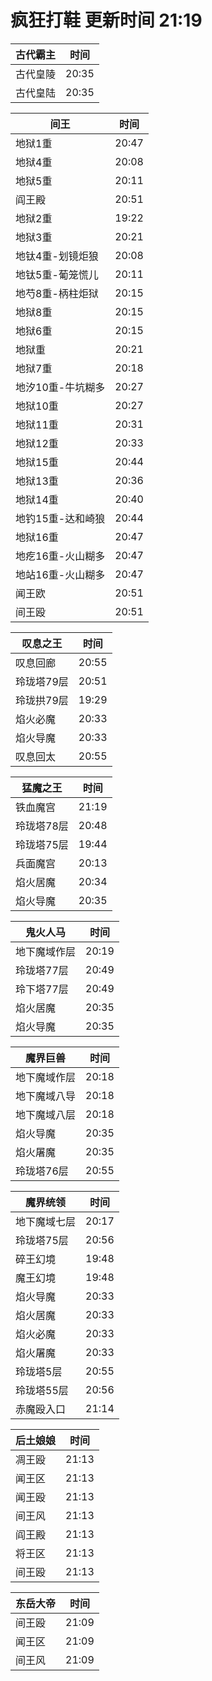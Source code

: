 # 疯狂打鞋 更新时间 21:19

| 古代霸主   | 时间    |
|--------|-------|
| 古代皇陵 | 20:35 |
| 古代皇陆 | 20:35 |

| 间王   | 时间    |
|--------|-------|
| 地狱1重 | 20:47 |
| 地狱4重 | 20:08 |
| 地狱5重 | 20:11 |
| 阎王殿 | 20:51 |
| 地狱2重 | 19:22 |
| 地狱3重 | 20:21 |
| 地钛4重-划镜炬狼 | 20:08 |
| 地钛5重-葡笼慌儿 | 20:11 |
| 地芍8重-柄柱炬狱 | 20:15 |
| 地狱8重 | 20:15 |
| 地狱6重 | 20:15 |
| 地狱重 | 20:21 |
| 地狱7重 | 20:18 |
| 地汐10重-牛坑糊多 | 20:27 |
| 地狱10重 | 20:27 |
| 地狱11重 | 20:31 |
| 地狱12重 | 20:33 |
| 地狱15重 | 20:44 |
| 地狱13重 | 20:36 |
| 地狱14重 | 20:40 |
| 地钓15重-达和崎狼 | 20:44 |
| 地狱16重 | 20:47 |
| 地疙16重-火山糊多 | 20:47 |
| 地站16重-火山糊多 | 20:47 |
| 闻王欧 | 20:51 |
| 间王殴 | 20:51 |

| 叹息之王   | 时间    |
|--------|-------|
| 叹息回廊 | 20:55 |
| 玲珑塔79层 | 20:51 |
| 玲珑拱79层 | 19:29 |
| 焰火必魔 | 20:33 |
| 焰火导魔 | 20:33 |
| 叹息回太 | 20:55 |

| 猛魔之王   | 时间    |
|--------|-------|
| 铁血魔宫 | 21:19 |
| 玲珑塔78层 | 20:48 |
| 玲珑塔75层 | 19:44 |
| 兵面魔宫 | 20:13 |
| 焰火居魔 | 20:34 |
| 焰火导魔 | 20:35 |

| 鬼火人马   | 时间    |
|--------|-------|
| 地下魔域作层 | 20:19 |
| 玲珑塔77层 | 20:49 |
| 玲下塔77层 | 20:49 |
| 焰火居魔 | 20:35 |
| 焰火导魔 | 20:35 |

| 魔界巨兽   | 时间    |
|--------|-------|
| 地下魔域作层 | 20:18 |
| 地下魔域八导 | 20:18 |
| 地下魔域八层 | 20:18 |
| 焰火导魔 | 20:35 |
| 焰火屠魔 | 20:35 |
| 玲珑塔76层 | 20:55 |

| 魔界统领   | 时间    |
|--------|-------|
| 地下魔域七层 | 20:17 |
| 玲珑塔75层 | 20:56 |
| 碎王幻境 | 19:48 |
| 魔王幻境 | 19:48 |
| 焰火导魔 | 20:33 |
| 焰火居魔 | 20:33 |
| 焰火必魔 | 20:33 |
| 焰火屠魔 | 20:33 |
| 玲珑塔5层 | 20:55 |
| 玲珑塔55层 | 20:56 |
| 赤魔殴入口 | 21:14 |

| 后土娘娘   | 时间    |
|--------|-------|
| 凋王殴 | 21:13 |
| 闻王区 | 21:13 |
| 闻王殴 | 21:13 |
| 间王风 | 21:13 |
| 阎王殿 | 21:13 |
| 将王区 | 21:13 |
| 间王殴 | 21:13 |

| 东岳大帝   | 时间    |
|--------|-------|
| 间王殴 | 21:09 |
| 闻王区 | 21:09 |
| 间王风 | 21:09 |